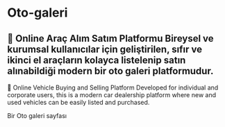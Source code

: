 # Oto-galeri

🚗   Online Araç Alım Satım Platformu
Bireysel ve kurumsal kullanıcılar için geliştirilen, sıfır ve ikinci el araçların kolayca listelenip satın alınabildiği modern bir oto galeri platformudur.
-----
🚗 Online Vehicle Buying and Selling Platform
Developed for individual and corporate users, this is a modern car dealership platform where new and used vehicles can be easily listed and purchased.

Bir Oto galeri sayfası 
